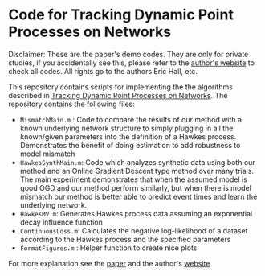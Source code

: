 # Code for Tracking Dynamic Point Processes on Networks

Disclaimer: These are the paper's demo codes. They are only for private studies, if you accidentally see this, please refer to the [author's website](erichall87.github.io) to check all codes. All rights go to the authors Eric Hall, etc.

This repository contains scripts for implementing the the algorithms described in [Tracking Dynamic Point Processes on Networks](http://ieeexplore.ieee.org/xpls/abs_all.jsp?arnumber=7469837). The repository contains the following files:

* `MismatchMain.m` : Code to compare the results of our method with a known underlying network structure to simply plugging in all the 
known/given parameters into the definition of a Hawkes process. Demonstrates the benefit of doing estimation to add robustness to model 
mismatch
* `HawkesSynthMain.m`: Code which analyzes synthetic data using both our method and an Online Gradient Descent type method over many trials. 
The main experiment demonstrates that when the assumed model is good OGD and our method perform similarly, but when there is model mismatch
our method is better able to predict event times and learn the underlying network.
* `HawkesMV.m`: Generates Hawkes process data assuming an exponential decay influence function
* `ContinuousLoss.m`: Calculates the negative log-likelihood of a dataset according to the Hawkes process and the specified parameters
* `FormatFigures.m` : Helper function to create nice plots

For more explanation see the [paper](http://ieeexplore.ieee.org/xpls/abs_all.jsp?arnumber=7469837) and the author's [website](erichall87.github.io)




